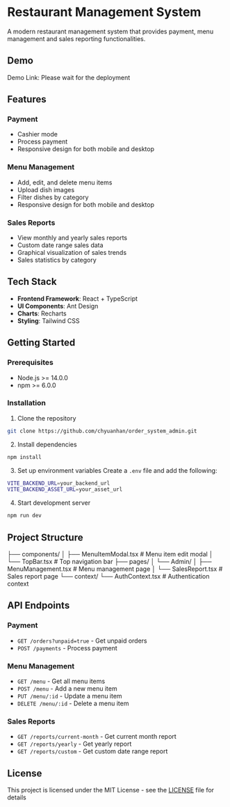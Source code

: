 # Restaurant Management System

A modern restaurant management system that provides payment, menu management and sales reporting functionalities.

## Demo

Demo Link: Please wait for the deployment

## Features

### Payment

- Cashier mode
- Process payment
- Responsive design for both mobile and desktop

### Menu Management

- Add, edit, and delete menu items
- Upload dish images
- Filter dishes by category
- Responsive design for both mobile and desktop

### Sales Reports

- View monthly and yearly sales reports
- Custom date range sales data
- Graphical visualization of sales trends
- Sales statistics by category

## Tech Stack

- **Frontend Framework**: React + TypeScript
- **UI Components**: Ant Design
- **Charts**: Recharts
- **Styling**: Tailwind CSS

## Getting Started

### Prerequisites

- Node.js >= 14.0.0
- npm >= 6.0.0

### Installation

1. Clone the repository

```bash
git clone https://github.com/chyuanhan/order_system_admin.git
```

2. Install dependencies

```bash
npm install
```

3. Set up environment variables
   Create a `.env` file and add the following:

```bash
VITE_BACKEND_URL=your_backend_url
VITE_BACKEND_ASSET_URL=your_asset_url
```

4. Start development server

```bash
npm run dev
```

## Project Structure

├── components/
│ ├── MenuItemModal.tsx # Menu item edit modal
│ └── TopBar.tsx # Top navigation bar
├── pages/
│ └── Admin/
│ ├── MenuManagement.tsx # Menu management page
│ └── SalesReport.tsx # Sales report page
└── context/
└── AuthContext.tsx # Authentication context

## API Endpoints

### Payment

- `GET /orders?unpaid=true` - Get unpaid orders
- `POST /payments` - Process payment

### Menu Management

- `GET /menu` - Get all menu items
- `POST /menu` - Add a new menu item
- `PUT /menu/:id` - Update a menu item
- `DELETE /menu/:id` - Delete a menu item

### Sales Reports

- `GET /reports/current-month` - Get current month report
- `GET /reports/yearly` - Get yearly report
- `GET /reports/custom` - Get custom date range report

## License

This project is licensed under the MIT License - see the [LICENSE](LICENSE) file for details
